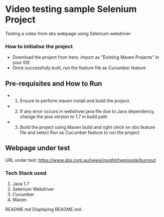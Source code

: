 
# Video testing sample Selenium Project
Testing a video from sbs webpage using Selenium webdriver

### How to initialise the project

* Download the project from here. import as "Existing Maven Projects" in your IDE
* Once successfully built, run the feature file as Cucumber feature 

## Pre-requisites and How to Run

* 1. Ensure to perform maven install and build the project. 

* 2. If any error occurs in webdriver.java file due to Java dependency, change the java version to 1.7 in build path

* 3. Build the project using Maven build and right chick on sbs.feature file and select Run as Cucumber feature to run the project.

## Webpage under test


URL under test: https://www.sbs.com.au/news/insight/tvepisode/burnout


### Tech Stack used

1. Java 1.7
2. Selenium Webdriver
3. Cucumber
4. Maven

README.md
Displaying README.md.
